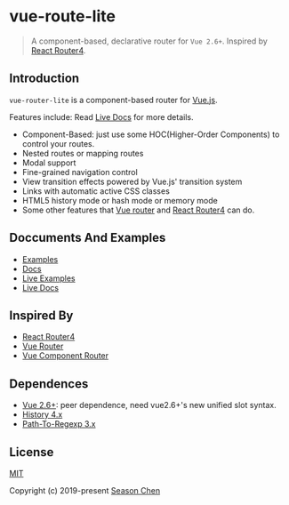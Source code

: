 # vue-route-lite

> A component-based, declarative router for `Vue 2.6+`. Inspired by [React Router4](https://reacttraining.com/react-router/).

## Introduction

`vue-router-lite` is a component-based router for [Vue.js](http://vuejs.org/).  

Features include: Read [Live Docs](https://github.chenchangqin.com/vue-router-lite/docs/) for more details.

- Component-Based: just use some HOC(Higher-Order Components) to control your routes.
- Nested routes or mapping routes
- Modal support
- Fine-grained navigation control
- View transition effects powered by Vue.js' transition system
- Links with automatic active CSS classes
- HTML5 history mode or hash mode or memory mode
- Some other features that [Vue router](https://github.com/vuejs/vue-router) and [React Router4](https://reacttraining.com/react-router/) can do.

## Doccuments And Examples

- [Examples](../examples/)
- [Docs](../docs/)
- [Live Examples](https://github.chenchangqin.com/vue-router-lite/examples/)
- [Live Docs](https://github.chenchangqin.com/vue-router-lite/docs/)

## Inspired By

- [React Router4](https://reacttraining.com/react-router/)
- [Vue Router](https://github.com/vuejs/vue-router)
- [Vue Component Router](https://github.com/blocka/vue-component-router)

## Dependences

- [Vue 2.6+](https://vuejs.org/): peer dependence, need vue2.6+'s new unified slot syntax.
- [History 4.x](https://github.com/ReactTraining/history)
- [Path-To-Regexp 3.x](https://github.com/pillarjs/path-to-regexp)

## License

[MIT](http://opensource.org/licenses/MIT)

Copyright (c) 2019-present [Season Chen](https://github.com/ccqgithub)
